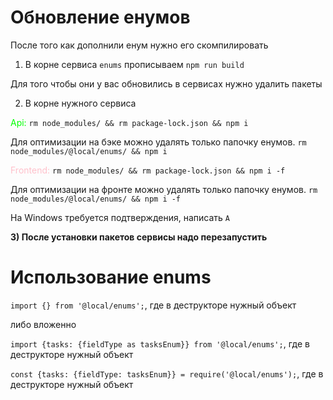 # Обновление енумов
После того как дополнили енум нужно его скомпилировать
1) В корне сервиса `enums` прописываем `npm run build`

Для того чтобы они у вас обновились в сервисах нужно удалить пакеты

2) В корне нужного сервиса 

<span style="color: lime">Api: </span>
`rm node_modules/ && rm package-lock.json && npm i`

Для оптимизации на бэке можно удалять только папочку енумов. `rm node_modules/@local/enums/ && npm i`

<span style="color: pink">Frontend: </span>
`rm node_modules/ && rm package-lock.json && npm i -f`

Для оптимизации на фронте можно удалять только папочку енумов. `rm node_modules/@local/enums/ && npm i -f`

На Windows требуется подтверждения, написать `A`

**3) После установки пакетов сервисы надо перезапустить**

# Использование enums

`import {} from '@local/enums';`, где в деструкторе нужный объект

либо вложенно

`import {tasks: {fieldType as tasksEnum}} from '@local/enums';`, где в деструкторе нужный объект

`const {tasks: {fieldType: tasksEnum}} = require('@local/enums');`, где в деструкторе нужный объект